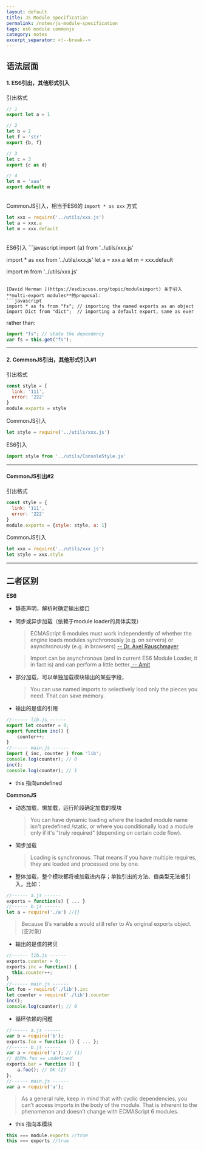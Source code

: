 ```yaml
---
layout: default
title: JS Module Specification
permalink: /notes/js-module-specification
tags: es6 module commonjs
category: notes
excerpt_separator: <!--break-->
---
```


## 语法层面
#### 1. ES6引出，其他形式引入  

引出格式
```javascript
// 1
export let a = 1

// 2
let b = 2
let f = 'str'
export {b, f}

// 3
let c = 3
export {c as d}

// 4
let m = 'aaa'
export default m

```
<br><!--break-->
CommonJS引入，相当于ES6的 `import * as xxx` 方式
```javascript
let xxx = require('../utils/xxx.js')
let a = xxx.a
let m = xxx.default
```
<br>
ES6引入
```javascript
import {a} from '../utils/xxx.js'

import * as xxx from '../utils/xxx.js'
let a = xxx.a
let m = xxx.default

import m from '../utils/xxx.js'
```
   
[David Herman ](https://esdiscuss.org/topic/moduleimport) 关于引入**multi-export modules**的proposal:
```javascript
import * as fs from "fs"; // importing the named exports as an object
import Dict from "dict";  // importing a default export, same as ever
```
rather than:
```javascript
import "fs"; // state the dependency
var fs = this.get("fs");
```
***
#### 2. CommonJS引出，其他形式引入#1

引出格式
```javascript
const style = {
  link: '111',
  error: '222'
}
module.exports = style
```

CommonJS引入
```javascript
let style = require('../utils/xxx.js')
```


ES6引入
```javascript
import style from '../utils/ConsoleStyle.js'
```

***
#### CommonJS引出#2

引出格式
```javascript
const style = {
  link: '111',
  error: '222'
}
module.exports = {style: style, a: 1}
```

CommonJS引入
```javascript
let xxx = require('../utils/xxx.js')
let style = xxx.style
```

***
## 二者区别
**ES6**   
* 静态声明，解析时确定输出接口   
* 同步或异步加载（依赖于module loader的具体实现）
  > ECMAScript 6 modules must work independently of whether the engine loads modules synchronously (e.g. on servers) or asynchronously (e.g. in browsers) [ -- Dr. Axel Rauschmayer](http://2ality.com/2014/09/es6-modules-final.html#support-for-both-synchronous-and-asynchronous-loading)   

  > Import can be asynchronous (and in current ES6 Module Loader, it in fact is) and can perform a little better.[ -- Amit](https://stackoverflow.com/questions/31354559/using-node-js-require-vs-es6-import-export)
* 部分加载，可以单独加载模块输出的某些字段，
  > You can use named imports to selectively load only the pieces you need. That can save memory.   
* 输出的是值的引用
```javascript
//------ lib.js ------
export let counter = 0;
export function inc() {
    counter++;
}
//------ main.js ------
import { inc, counter } from 'lib';
console.log(counter); // 0
inc();
console.log(counter); // 1
```
* this 指向undefined   

**CommonJS**   
* 动态加载，懒加载，运行阶段确定加载的模块
  > You can have dynamic loading where the loaded module name isn't predefined /static, or where you conditionally load a module only if it's "truly required" (depending on certain code flow).
* 同步加载
  > Loading is synchronous. That means if you have multiple requires, they are loaded and processed one by one.   
* 整体加载，整个模块都将被加载进内存；单独引出的方法、值类型无法被引入，比如：  
```javascript
//------ a.js ------
exports = function(s) { ... }
//------ b.js ------
let a = require('./a') //{}
```
> Because B’s variable a would still refer to A’s original exports object. (空对象)
* 输出的是值的拷贝   
```javascript
//------ lib.js ------
exports.counter = 0;
exports.inc = function() {
  this.counter++;
}
//------ main.js ------
let foo = require('./lib').inc
let counter = require('./lib').counter
inc();
console.log(counter); // 0
```
* 循环依赖的问题
```javascript
//------ a.js ------
var b = require('b');
exports.foo = function () { ... };
//------ b.js ------
var a = require('a'); // (1)
// 此时a.foo == undefined
exports.bar = function () {
    a.foo(); // OK (2)
};
//------ main.js ------
var a = require('a');
```
> As a general rule, keep in mind that with cyclic dependencies, you can’t access imports in the body of the module. That is inherent to the phenomenon and doesn’t change with ECMAScript 6 modules.
* this 指向本模块
```javascript
this === module.exports //true
this === exports //true
``` 